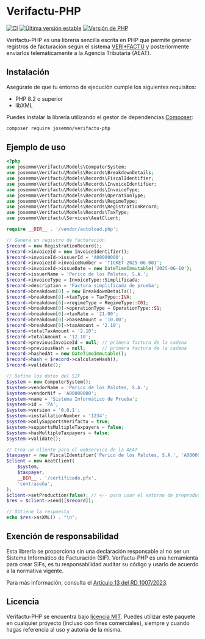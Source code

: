 # Verifactu-PHP
[![CI](https://github.com/josemmo/Verifactu-PHP/workflows/CI/badge.svg)](https://github.com/josemmo/Verifactu-PHP/actions)
[![Última versión estable](https://img.shields.io/packagist/v/josemmo/verifactu-php)](https://packagist.org/packages/josemmo/verifactu-php)
[![Versión de PHP](https://img.shields.io/badge/php-%3E%3D8.2-8892BF)](composer.json)

Verifactu-PHP es una librería sencilla escrita en PHP que permite generar registros de facturación según el sistema [VERI*FACTU](https://sede.agenciatributaria.gob.es/Sede/iva/sistemas-informaticos-facturacion-verifactu.html) y posteriormente enviarlos telemáticamente a la Agencia Tributaria (AEAT).

## Instalación
Asegúrate de que tu entorno de ejecución cumple los siguientes requisitos:

- PHP 8.2 o superior
- libXML

Puedes instalar la librería utilizando el gestor de dependencias [Composer](https://getcomposer.org/):
```sh
composer require josemmo/verifactu-php
```

## Ejemplo de uso
```php
<?php
use josemmo\Verifactu\Models\ComputerSystem;
use josemmo\Verifactu\Models\Records\BreakdownDetails;
use josemmo\Verifactu\Models\Records\FiscalIdentifier;
use josemmo\Verifactu\Models\Records\InvoiceIdentifier;
use josemmo\Verifactu\Models\Records\InvoiceType;
use josemmo\Verifactu\Models\Records\OperationType;
use josemmo\Verifactu\Models\Records\RegimeType;
use josemmo\Verifactu\Models\Records\RegistrationRecord;
use josemmo\Verifactu\Models\Records\TaxType;
use josemmo\Verifactu\Services\AeatClient;

require __DIR__ . '/vendor/autoload.php';

// Genera un registro de facturación
$record = new RegistrationRecord();
$record->invoiceId = new InvoiceIdentifier();
$record->invoiceId->issuerId = 'A00000000';
$record->invoiceId->invoiceNumber = 'TICKET-2025-06-001';
$record->invoiceId->issueDate = new DateTimeImmutable('2025-06-10');
$record->issuerName = 'Perico de los Palotes, S.A.';
$record->invoiceType = InvoiceType::Simplificada;
$record->description = 'Factura simplificada de prueba';
$record->breakdown[0] = new BreakdownDetails();
$record->breakdown[0]->taxType = TaxType::IVA;
$record->breakdown[0]->regimeType = RegimeType::C01;
$record->breakdown[0]->operationType = OperationType::S1;
$record->breakdown[0]->taxRate = '21.00';
$record->breakdown[0]->baseAmount = '10.00';
$record->breakdown[0]->taxAmount = '2.10';
$record->totalTaxAmount = '2.10';
$record->totalAmount = '12.10';
$record->previousInvoiceId = null; // primera factura de la cadena
$record->previousHash = null;      // primera factura de la cadena
$record->hashedAt = new DateTimeImmutable();
$record->hash = $record->calculateHash();
$record->validate();

// Define los datos del SIF
$system = new ComputerSystem();
$system->vendorName = 'Perico de los Palotes, S.A.';
$system->vendorNif = 'A00000000';
$system->name = 'Sistema Informático de Prueba';
$system->id = 'PA';
$system->version = '0.0.1';
$system->installationNumber = '1234';
$system->onlySupportsVerifactu = true;
$system->supportsMultipleTaxpayers = false;
$system->hasMultipleTaxpayers = false;
$system->validate();

// Crea un cliente para el webservice de la AEAT
$taxpayer = new FiscalIdentifier('Perico de los Palotes, S.A.', 'A00000000');
$client = new AeatClient(
    $system,
    $taxpayer,
    __DIR__ . '/certificado.pfx',
    'contraseña',
);
$client->setProduction(false); // <-- para usar el entorno de preproducción
$res = $client->send([$record]);

// Obtiene la respuesta
echo $res->asXML() . "\n";
```

## Exención de responsabilidad
Esta librería se proporciona sin una declaración responsable al no ser un Sistema Informático de Facturación (SIF).
Verifactu-PHP es una herramienta para crear SIFs, es tu responsabilidad auditar su código y usarlo de acuerdo a la normativa vigente.

Para más información, consulta el [Artículo 13 del RD 1007/2023](https://www.boe.es/buscar/act.php?id=BOE-A-2023-24840#a1-5).

## Licencia
Verifactu-PHP se encuentra bajo [licencia MIT](LICENSE).
Puedes utilizar este paquete en cualquier proyecto (incluso con fines comerciales), siempre y cuando hagas referencia al uso y autoría de la misma.
